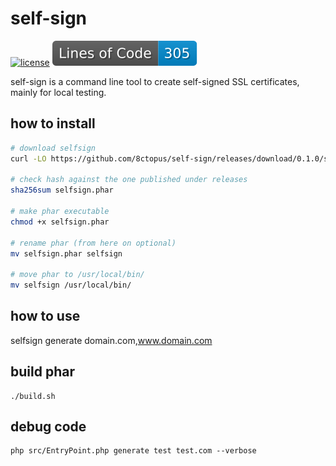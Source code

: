 # self-sign

[![license](http://poser.pugx.org/8ctopus/self-sign/license)](https://packagist.org/packages/8ctopus/self-sign)
![lines of code](https://raw.githubusercontent.com/8ctopus/self-sign/image-data/lines.svg)

self-sign is a command line tool to create self-signed SSL certificates, mainly for local testing.

## how to install

```sh
# download selfsign
curl -LO https://github.com/8ctopus/self-sign/releases/download/0.1.0/selfsign.phar

# check hash against the one published under releases
sha256sum selfsign.phar

# make phar executable
chmod +x selfsign.phar

# rename phar (from here on optional)
mv selfsign.phar selfsign

# move phar to /usr/local/bin/
mv selfsign /usr/local/bin/
```

## how to use

   selfsign generate domain.com,www.domain.com

## build phar

    ./build.sh

## debug code

    php src/EntryPoint.php generate test test.com --verbose
